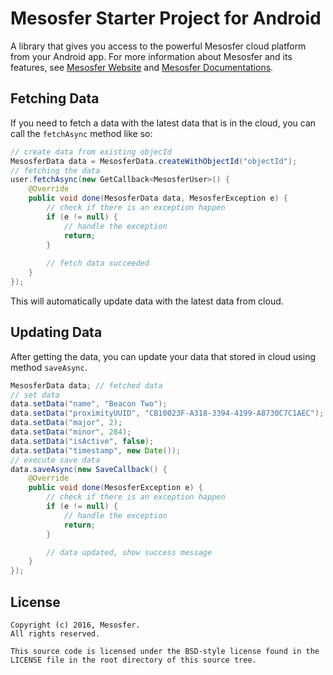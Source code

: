 # Mesosfer Starter Project for Android #


A library that gives you access to the powerful Mesosfer cloud platform from your Android app. 
For more information about Mesosfer and its features, see [Mesosfer Website][mesosfer.com] and [Mesosfer Documentations][docs].

## Fetching Data
If you need to fetch a data with the latest data that is in the cloud, you can call the `fetchAsync` method like so:

```java
// create data from existing objecId
MesosferData data = MesosferData.createWithObjectId("objectId");
// fetching the data
user.fetchAsync(new GetCallback<MesosferUser>() {
    @Override
    public void done(MesosferData data, MesosferException e) {
        // check if there is an exception happen
        if (e != null) {
            // handle the exception
            return;
        }
        
        // fetch data succeeded
    }
});
```

This will automatically update data with the latest data from cloud.

## Updating Data
After getting the data, you can update your data that stored in cloud using method `saveAsync`.

```java
MesosferData data; // fetched data
// set data
data.setData("name", "Beacon Two");
data.setData("proximityUUID", "CB10023F-A318-3394-4199-A8730C7C1AEC");
data.setData("major", 2);
data.setData("minor", 284);
data.setData("isActive", false);
data.setData("timestamp", new Date());
// execute save data
data.saveAsync(new SaveCallback() {
    @Override
    public void done(MesosferException e) {
        // check if there is an exception happen
        if (e != null) {
            // handle the exception
            return;
        }

        // data updated, show success message
    }
});
```

## License
    Copyright (c) 2016, Mesosfer.
    All rights reserved.

    This source code is licensed under the BSD-style license found in the
    LICENSE file in the root directory of this source tree.

[mesosfer.com]:https://mesosfer.com
[docs]:https://docs.mesosfer.com/
[cloud]:https://cloud.mesosfer.com/
[library]:../../Library/MesosferSDK-Android-0.1.0.aar
